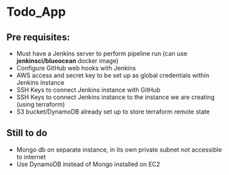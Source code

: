 # Todo_App

  
  
  

## Pre requisites:

* Must have a Jenkins server to perform pipeline run (can use **jenkinsci/blueocean** docker image)
* Configure GitHub web hooks with Jenkins
* AWS access and secret key to be set up as global credentials within Jenkins instance
* SSH Keys to connect Jenkins instance with GitHub
* SSH Keys to connect Jenkins instance to the instance we are creating (using terraform)
* S3 bucket/DynamoDB already set up to store terraform remote state

  

## Still to do

* Mongo db on separate instance, in its own private subnet not accessible to internet
* Use DynamoDB instead of Mongo installed on EC2